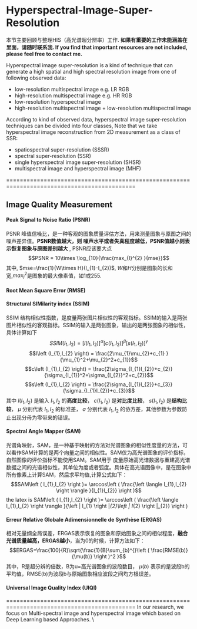 # Hyperspectral-Image-Super-Resolution

本节主要回顾与整理HIS（高光谱超分辨率）工作. **如果有重要的工作未能涵盖在里面，请随时联系我. If you find that important resources are not included, please feel free to contact me.**   

Hyperspectral image super-resolution is a kind of technique that can generate a high spatial and high spectral resolution image from one of following observed data:   
+ low-resolution multispectral image e.g. LR RGB
+ high-resolution multispectral image e.g. HR RGB
+ low-resolution hyperspectral image
+ high-resolution multispectral image + low-resolution multispectral image  


According to kind of observed data, hyperspectral image super-resolution techniques can be divided into four classes,  Note that we take hyperspectral image reconstruction from 2D measurement as a class of SSR:
+ spatiospectral super-resolution (SSSR)
+ spectral super-resolution (SSR)
+ single hyperspectral image super-resolution (SHSR)
+ multispectral image and hyperspectral image (MHF)

============================================================================================
## Image Quality Measurement

####  Peak Signal to Noise Ratio (PSNR)
PSNR 峰值信噪比，是一种客观的图象质量评估方法，用来测量图象与原图之间的噪声差异值。**PSNR数值越大，则
噪声水平或者失真程度越低，PSNR值越小则表示恢复图象与原图差别越大** , PSNR应该要大点 
$$PSNR = 10\times \log_{10}{\frac{max_{I}^{2} }{mse}}$$
其中, $mse=\frac{1}{W\times H}(I_{1}-I_{2})$, $W$和$H$分别是图象的长和宽,$max_{I}^{2}$是图象的最大像素值，如1或255.

####  Root Mean Square Error (RMSE)

#### Structural SIMilarity index (SSIM)
SSIM 结构相似性指数，是度量两张图片相似性的客观指标。SSIM的输入是两张图片相似性的客观指标。SSIM的输入是两张图象，输出的是两张图象的相似性，具体计算如下
$$SSIM(I_{1},I_{2} ) = \left [ l\left (I_{1},I_{2} \right) \right ] ^\alpha \left [ c\left (I_{1},I_{2}   \right )  \right ] ^\beta \left [  s\left (I_{1},I_{2}   \right )\right ] ^\gamma $$
$$l\left (I_{1},I_{2} \right) = \frac{2\mu_{1}\mu_{2}+c_{1} }{\mu_{1}^2+\mu_{2}^2+c_{1}}$$
$$c\left (I_{1},I_{2} \right) = \frac{2\sigma_{I_{1}I_{2}}+c_{2}}{\sigma_{I_{1}}^2+\sigma_{I_{2}}^2+c_{2}}$$
$$s\left (I_{1},I_{2} \right) = \frac{2\sigma_{I_{1}I_{2}}+c_{3}}{\sigma_{I_{1}I_{2}}+c_{3}}$$
其中 $l\left (I_{1},I_{2} \right)$ 是输入 $I_{1},I_{2}$ 的**亮度比较**， $c\left (I_{1},I_{2} \right)$ 是**对比度比较**， $s\left (I_{1},I_{2} \right)$ 是**结构比较**，
 $\mu$ 分别代表 $I_{1},I_{2}$ 的标准差， $\sigma$ 分别代表 $I_{1},I_{2}$ 的协方差，其他参数为参数防止出现分母为零带来的错误。
####  Spectral Angle Mapper (SAM)
光谱角映射，SAM，是一种基于映射的方法对光谱图象的相似性度量的方法，可以看作SAM计算的是两个向量之间的相似性。SAM仅为高光谱图象的评价指标，自然图像的评价指标不能使用SAM。SAM用于
度量原始高光谱数据与重建高光谱数据之间的光谱相似性，其单位为度或者弧度。具体在高光谱图像中，是在图象中所有像素上计算SAM，然后求平均值,计算公式如下：  
$$SAM\left ( I_{1},I_{2}  \right )= \arccos\left ( \frac{\left \langle  I_{1},I_{2}  \right \rangle }{I_{1}I_{2}} \right )$$
the latex is SAM\left ( I_{1},I_{2}  \right )= \arccos\left ( \frac{\left \langle  I_{1},I_{2}  \right \rangle }{\left \|  I_{1} \right \|_{2}\left \|  I_{2} \right \|_{2}} \right )

#### Erreur Relative Globale Adimensionnelle de Synthèse (ERGAS)
相对无量纲全局误差，ERGAS表示恢复的图象和原始图象之间的相似程度，**融合光谱质量越高，ERGAS越小**，当为0的时候，计算方法如下：
$$ERGAS=\frac{100}{R}\sqrt{\frac{1}{B}\sum_{b}^{}\left ( \frac{RMSE(b)}{\mu(b)}  \right )^2   }$$
其中，R是超分辨的倍数，B为u=高光谱图象的波段数目， $\mu(b)$ 表示的是波段b的平均值，RMSE(b)为波段b与原始图象相应波段之间均方根误差。
#### Universal Image Quality Index (UIQI)


============================================================================================
In our research, we focus on Multi-spectral image and hyperspectral image which based on Deep Learning based Approaches. \

